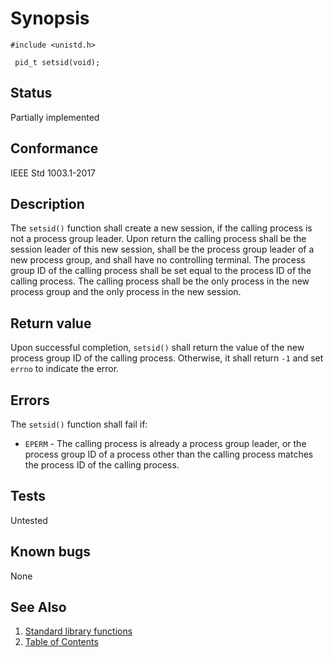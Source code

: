 # Synopsis 
`#include <unistd.h>`</br>

` pid_t setsid(void);`</br>

## Status
Partially implemented
## Conformance
IEEE Std 1003.1-2017
## Description


The `setsid()` function shall create a new session, if the calling process is not a process group leader. Upon return the
calling process shall be the session leader of this new session, shall be the process group leader of a new process group, and
shall have no controlling terminal. The process group ID of the calling process shall be set equal to the process ID of the calling
process. The calling process shall be the only process in the new process group and the only process in the new session.


## Return value


Upon successful completion, `setsid()` shall return the value of the new process group ID of the calling process.
Otherwise, it shall return `-1` and set `errno` to indicate the error.


## Errors


The `setsid()` function shall fail if:


 * `EPERM` - The calling process is already a process group leader, or the process group ID of a process other than the calling process
matches the process ID of the calling process.


## Tests

Untested

## Known bugs

None

## See Also 
1. [Standard library functions](../README.md)
2. [Table of Contents](../../../README.md)
